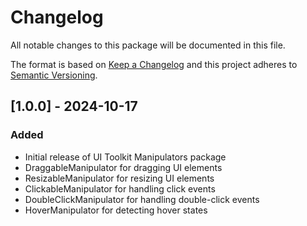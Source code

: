# Changelog

All notable changes to this package will be documented in this file.

The format is based on [Keep a Changelog](http://keepachangelog.com/en/1.0.0/)
and this project adheres to [Semantic Versioning](http://semver.org/spec/v2.0.0.html).

## [1.0.0] - 2024-10-17

### Added

- Initial release of UI Toolkit Manipulators package
- DraggableManipulator for dragging UI elements
- ResizableManipulator for resizing UI elements
- ClickableManipulator for handling click events
- DoubleClickManipulator for handling double-click events
- HoverManipulator for detecting hover states
